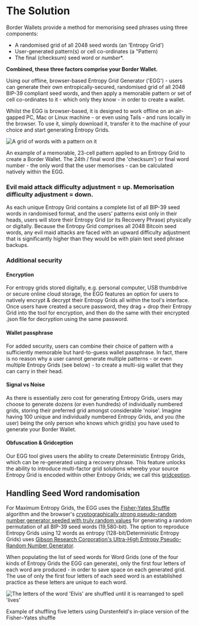 # The Solution

Border Wallets provide a method for memorising seed phrases using three components:

- A randomised grid of all 2048 seed words (an 'Entropy Grid')
- User-generated pattern(s) or cell co-ordinates (a "Pattern)
- The final (checksum) seed word or _number_*.

**Combined, these three factors comprise your Border Wallet.**

Using our offline, browser-based Entropy Grid Generator ('EGG') - users can generate their own entropically-secured, randomised grid of all 2048 BIP-39 compliant seed words, and then apply a memorable pattern or set of cell co-ordinates to it - which only they know - in order to create a wallet.

Whilst the EGG is browser-based, it is designed to work offline on an air-gapped PC, Mac or Linux machine - or even using Tails - and runs locally in the browser. To use it, simply download it, transfer it to the machine of your choice and start generating Entropy Grids.

![A grid of words with a pattern on it](/bw_docs_entropy_grid_top_half_patterned.png)

<caption>An example of a memorable, 23-cell pattern applied to an Entropy Grid to create a Border Wallet. The 24th / final word (the 'checksum') or final word number - the only word that the user memorises - can be calculated natively within the EGG.</caption>

### Evil maid attack difficulty adjustment = up. Memorisation difficulty adjustment = down.

As each unique Entropy Grid contains a complete list of all BIP-39 seed words in randomised format, and the users' patterns exist only in their heads, users will store their Entropy Grid (or its Recovery Phrase) physically or digitally. Because the Entropy Grid comprises all 2048 Bitcoin seed words, any evil maid attacks are faced with an upward difficulty adjustment that is significantly higher than they would be with plain text seed phrase backups.

### Additional security

#### Encryption

For entropy grids stored digitally, e.g. personal computer, USB thumbdrive or secure online cloud storage, the EGG features an option for users to natively encrypt & decrypt their Entropy Grids all within the tool's interface. Once users have created a secure password, they drag + drop their Entropy Grid into the tool for encryption, and then do the same with their encrypted .json file for decryption using the same password.

#### Wallet passphrase

For added security, users can combine their choice of pattern with a sufficiently memorable but hard-to-guess wallet passphrase. In fact, there is no reason why a user cannot generate multiple patterns - or even multiple Entropy Grids (see below) - to create a multi-sig wallet that they can carry in their head.

#### Signal vs Noise

As there is essentially zero cost for generating Entropy Grids, users may choose to generate dozens (or even hundreds) of individually numbered grids, storing their preferred grid amongst considerable 'noise'. Imagine having 100 unique and individually numbered Entropy Grids, and you (the user) being the only person who knows which grid(s) you have used to generate your Border Wallet.

#### Obfuscation & Gridception

Our EGG tool gives users the ability to create Deterministic Entropy Grids, which can be re-generated using a recovery phrase. This feature unlocks the ability to introduce multi-factor grid solutions whereby your source Entropy Grid is encoded within other Entropy Grids; we call this [gridception](https://www.borderwallets.com/docs/gridception).

## Handling Seed Word randomisation

For Maximum Entropy Grids, the EGG uses the [Fisher-Yates Shuffle](https://en.wikipedia.org/wiki/Fisher%E2%80%93Yates_shuffle) algorithm and the browser's [cryptographically strong pseudo-random number generator seeded with truly random values](https://w3c.github.io/webcrypto/#crypto-interface) for generating a random permutation of all BIP-39 seed words (19,580-bit). The option to reproduce Entropy Grids using 12 words as entropy (128-bit/Deterministic Entropy Grids) uses [Gibson Research Corporation's Ultra-High Entropy Pseudo-Random Number Generator](https://www.grc.com/otg/uheprng.htm).

When populating the list of seed words for Word Grids (one of the four kinds of Entropy Grids the EGG can generate), only the first four letters of each word are produced - in order to save space on each generated grid. The use of only the first four letters of each seed word is an established practice as these letters are unique to each word.

![The letters of the word 'Elvis' are shuffled until it is rearranged to spell 'lives'](/Durstenfeld_shuffle.svg)

<caption>Example of shuffling five letters using Durstenfeld's in-place version of the Fisher–Yates shuffle</caption>
